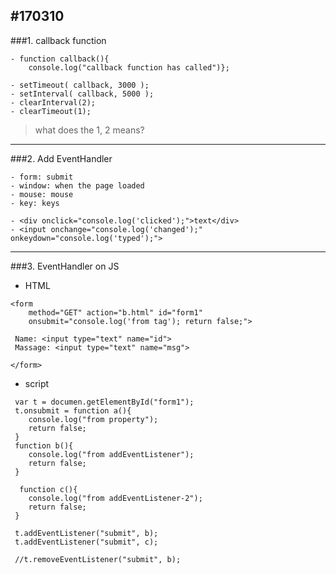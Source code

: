 #170310
---
###1. callback function

```
- function callback(){
	console.log("callback function has called")};
	
- setTimeout( callback, 3000 );
- setInterval( callback, 5000 );
- clearInterval(2);
- clearTimeout(1);

```
>what does the 1, 2 means?

---

###2. Add EventHandler
```
- form: submit
- window: when the page loaded
- mouse: mouse
- key: keys 

```
```
- <div onclick="console.log('clicked');">text</div>
- <input onchange="console.log('changed');" onkeydown="console.log('typed');">

```

---

###3. EventHandler on JS

* HTML


```
<form 
	method="GET" action="b.html" id="form1"
	onsubmit="console.log('from tag'); return false;">

 Name: <input type="text" name="id">
 Massage: <input type="text" name="msg">
 
</form>

```
* script

```
 var t = documen.getElementById("form1");
 t.onsubmit = function a(){
 	console.log("from property");
 	return false;
 }
 function b(){
 	console.log("from addEventListener");
 	return false;
 }
 
  function c(){
 	console.log("from addEventListener-2");
 	return false;
 }
 
 t.addEventListener("submit", b);
 t.addEventListener("submit", c);
 
 //t.removeEventListener("submit", b);

```

